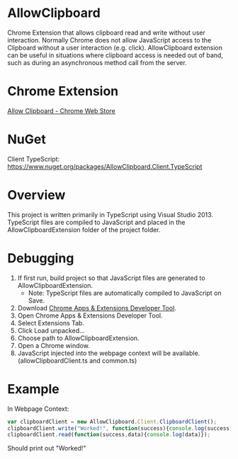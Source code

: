 # AllowClipboard
Chrome Extension that allows clipboard read and write without user interaction. Normally Chrome does not allow JavaScript access to the Clipboard without a user interaction (e.g. click). AllowClipboard extension can be useful in situations where clipboard access is needed out of band, such as during an asynchronous method call from the server.

# Chrome Extension
<a href="https://chrome.google.com/webstore/detail/allow-clipboard/bgafccceonganlcmcojjacanoadnhmac?hl=en-US&gl=US">Allow Clipboard - Chrome Web Store</a>

# NuGet
Client TypeScript: <a hreft="https://www.nuget.org/packages/AllowClipboard.Client.TypeScript">https://www.nuget.org/packages/AllowClipboard.Client.TypeScript</a>

# Overview
This project is written primarily in TypeScript using Visual Studio 2013. TypeScript files are compiled to JavaScript and placed in the AllowClipboardExtension folder of the project folder.

# Debugging
<ol>
<li>If first run, build project so that JavaScript files are generated to AllowClipboardExtension.
  <ul>
    <li>Note: TypeScript files are automatically compiled to JavaScript on Save.</li>
  </ul>
</li>
<li>Download <a href="https://chrome.google.com/webstore/detail/chrome-apps-extensions-de/ohmmkhmmmpcnpikjeljgnaoabkaalbgc?hl=en">Chrome Apps & Extensions Developer Tool</a>.</li>
<li>Open Chrome Apps & Extensions Developer Tool.</li>
<li>Select Extensions Tab.</li>
<li>Click Load unpacked...</li>
<li>Choose path to AllowClipboardExtension.</li>
<li>Open a Chrome window.</li>
<li>JavaScript injected into the webpage context will be available. (allowClipboardClient.ts and common.ts)</li>
</ol>

# Example
In Webpage Context:</br>
```javascript
var clipboardClient = new AllowClipboard.Client.ClipboardClient();
clipboardClient.write("Worked!", function(success){console.log(success)});
clipboardClient.read(function(success,data){console.log(data)});
```
Should print out "Worked!"
